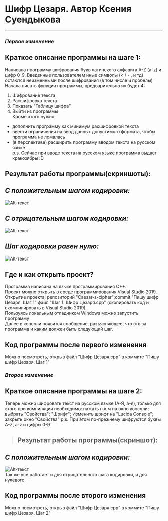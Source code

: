 # **Шифр Цезаря. Автор Ксения Суендыкова**
____
### *Первое изменение*

## **Краткое описание программы на шаге 1:**

Написала программу шифрования букв латинского алфавита A-Z (a-z) и цифр 0-9. Введенные пользователем иные символы (< / - , и тд) остаются неизменными после шифрования (в том числе и пробелы)     
Начала писать функции программы, предварительно их будет 4:   
1. Шифрование  текста    
2. Расшифровка текста    
3. Показать "Таблицу шифра"    
4. Выйти из программы    
Кроме этого нужно:
- дополнить программу как минимум расшифровкой текста
- ввести ограничения на ввод данных допустимого формата, чтобы программа не ломалась
- (в перспективе) расширить программу вводом текста на русском языке    
p.s. Сейчас при вводе текста на русском языке программа выдает кракозябры :D 
    
## **Результат работы программы(скриншоты):**

## *С положительным шагом кодировки:*    
![Alt-текст](https://skr.sh/i/011120/rKoM95YP.jpg?download=1&name=Скриншот%2001-11-2020%2013:51:43.jpg)

## *С отрицательным шагом кодировки:*    
![Alt-текст](https://skr.sh/i/011120/0mnc0mtX.jpg?download=1&name=Скриншот%2001-11-2020%2014:18:16.jpg)

## *Шаг кодировки равен нулю:*    
![Alt-текст](https://skr.sh/i/011120/UqZMfrsN.jpg?download=1&name=Скриншот%2001-11-2020%2014:23:34.jpg)

## **Где и как открыть проект?**

Программа написана на языке программирования С++.    
Проект можно открыть в среде программирования Visual Studio 2019.    
Открытие проекта: репозиторий "Caesar-s-cipher";commit "Пишу шифр Цезаря. Шаг 1";файл "Шаг 1. Шифр Цезаря.cpp" (скопировать код и скомпилировать в Visual Studio 2019)    
Пользуясь локальным отладчиком Windows можно запустить программу    
Далее в консоли появится сообщение, разъясняющее, что это за программа и каким должен быть следующий шаг.    

## **Код программы после первого изменения**   
Можно посмотреть, открыв файл "Шифр Цезаря.cpp" в коммите "Пишу шифр Цезаря. Шаг 1"    

### *Второе изменение*

## **Краткое описание программы на шаге 2:**    

Теперь можно шифровать текст на русском языке (А-Я, а-я), только для этого при компиляции необходимо:
нажать п.к.м на окно консоли; выбрать "Свойства"; "Шрифт"; Изменить шрифт на "Lucida Console"; закрыть окно "Свойства"
p.s. При этом по-прежнему шифруются буквы A-Z, a-z и цифры 0-9

>## **Результат работы программы(скриншот):**

## *С положительным шагом кодировки:*    
![Alt-текст](https://sun9-31.userapi.com/impf/3vBV9ftjNXv3zqaW2q_u9bTU2UoAtSA0KiPV0Q/er8jm3JqIgk.jpg?size=590x335&quality=96&proxy=1&sign=b59b75ca4bbf51b14b44a4e65a72ae44)    
Так же все работает и для отрицательного шага кодировки, и для нулевого    

## **Код программы после второго изменения**   
Можно посмотреть, открыв файл "Шифр Цезаря.cpp" в коммите "Пишу шифр Цезаря. Шаг 2"

